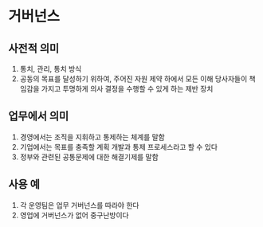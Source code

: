 # 거버넌스

## 사전적 의미

1. 통치, 관리, 통치 방식
2. 공동의 목표를 달성하기 위하여, 주어진 자원 제약 하에서 모든 이해 당사자들이 책임감을 가지고 투명하게 의사 결정을 수행할 수 있게 하는 제반 장치

## 업무에서 의미

1. 경영에서는 조직을 지휘하고 통제하는 체계를 말함
2. 기업에서는 목표를 충족할 계획 개발과 통제 프로세스라고 할 수 있다
3. 정부와 관련된 공통문제에 대한 해결기제를 말함

## 사용 예

1. 각 운영팀은 업무 거버넌스를 따라야 한다
2. 영업에 거버넌스가 없어 중구난방이다
